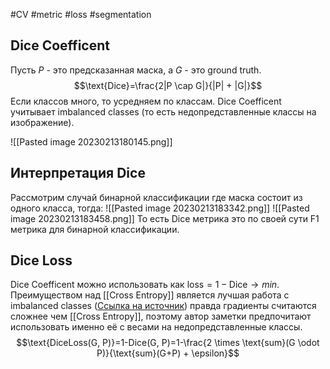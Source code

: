#CV #metric #loss #segmentation 
## Dice Coefficent
Пусть $P$ - это предсказанная маска, а $G$ - это ground truth.
$$\text{Dice}=\frac{2|P \cap G|}{|P| + |G|}$$
Если классов много, то усредняем по классам.
Dice Coefficent учитывает imbalanced classes (то есть недопредставленные классы на изображение).

![[Pasted image 20230213180145.png]]

## Интерпретация Dice
Рассмотрим случай бинарной классификации где маска состоит из одного класса, тогда:
![[Pasted image 20230213183342.png]]
![[Pasted image 20230213183458.png]]
То есть Dice метрика это по своей сути F1 метрика для бинарной классификации.

## Dice Loss
Dice Coefficent можно использовать как $\text{loss} = 1 - \text{Dice} \rightarrow min$. Преимуществом над [[Cross Entropy]] является лучшая работа с imbalanced classes ([Ссылка на источник](https://stats.stackexchange.com/questions/321460/dice-coefficient-loss-function-vs-cross-entropy)) правда градиенты считаются сложнее чем [[Cross Entropy]], поэтому автор заметки предпочитают использовать именно её с весами на недопредставленные классы.
$$\text{DiceLoss(G, P)}=1-Dice(G, P)=1-\frac{2 \times \text{sum}(G \odot P)}{\text{sum}(G+P) + \epsilon}$$
